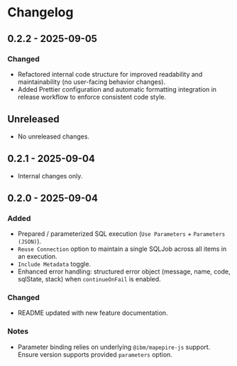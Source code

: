 # Changelog


## 0.2.2 - 2025-09-05
### Changed

- Refactored internal code structure for improved readability and maintainability (no user-facing behavior changes).
- Added Prettier configuration and automatic formatting integration in release workflow to enforce consistent code style.

## Unreleased
- No unreleased changes.

## 0.2.1 - 2025-09-04

- Internal changes only.

## 0.2.0 - 2025-09-04

### Added

- Prepared / parameterized SQL execution (`Use Parameters` + `Parameters (JSON)`).
- `Reuse Connection` option to maintain a single SQLJob across all items in an execution.
- `Include Metadata` toggle.
- Enhanced error handling: structured error object (message, name, code, sqlState, stack) when `continueOnFail` is enabled.

### Changed

- README updated with new feature documentation.

### Notes

- Parameter binding relies on underlying `@ibm/mapepire-js` support. Ensure version supports provided `parameters` option.
